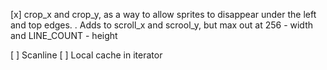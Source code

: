 [x] crop_x and crop_y, as a way to allow sprites to disappear under the left and top edges.
    . Adds to scroll_x and scrool_y, but max out at 256 - width and LINE_COUNT - height

[ ] Scanline
    [ ] Local cache in iterator
